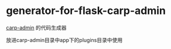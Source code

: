 # generator-for-flask-carp-admin
<a href="https://github.com/easyiit-com/carp-admin" target="_blank">carp-admin</a> 的代码生成器

放进carp-admin目录中app下的plugins目录中使用
